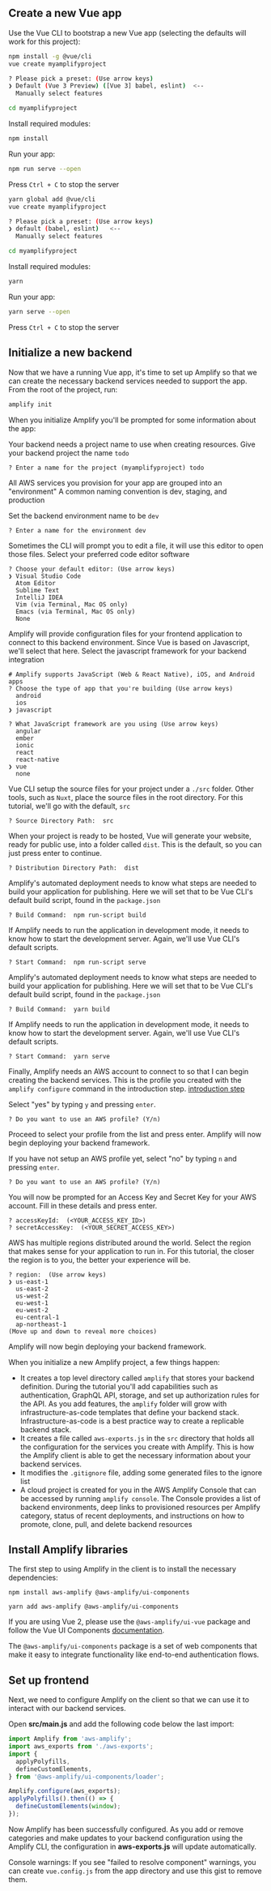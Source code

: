 ## Create a new Vue app

Use the Vue CLI to bootstrap a new Vue app (selecting the defaults will work for this project):

<amplify-block-switcher>
<amplify-block name="NPM">

```bash
npm install -g @vue/cli
vue create myamplifyproject

? Please pick a preset: (Use arrow keys)
❯ Default (Vue 3 Preview) ([Vue 3] babel, eslint)  <--
  Manually select features

cd myamplifyproject
```

Install required modules:

```bash
npm install
```

Run your app:

```bash
npm run serve --open
```
Press `Ctrl + C` to stop the server

</amplify-block>
<amplify-block name="Yarn">

```bash
yarn global add @vue/cli
vue create myamplifyproject

? Please pick a preset: (Use arrow keys)
❯ default (babel, eslint)   <--
  Manually select features

cd myamplifyproject
```

Install required modules:

```bash
yarn
```

Run your app:

```bash
yarn serve --open
```
Press `Ctrl + C` to stop the server

</amplify-block>
</amplify-block-switcher>

## Initialize a new backend

Now that we have a running Vue app, it's time to set up Amplify so that we can create the necessary backend services needed to support the app. From the root of the project, run:

```bash
amplify init
```

When you initialize Amplify you'll be prompted for some information about the app:

Your backend needs a project name to use when creating resources.
Give your backend project the name `todo`
```console
? Enter a name for the project (myamplifyproject) todo
```

All AWS services you provision for your app are grouped into an "environment"
A common naming convention is dev, staging, and production

Set the backend environment name to be `dev`
```console
? Enter a name for the environment dev
```

Sometimes the CLI will prompt you to edit a file, it will use this editor to open those files.
Select your preferred code editor software
```console
? Choose your default editor: (Use arrow keys)
❯ Visual Studio Code
  Atom Editor
  Sublime Text
  IntelliJ IDEA
  Vim (via Terminal, Mac OS only)
  Emacs (via Terminal, Mac OS only)
  None
```

Amplify will provide configuration files for your frontend application to connect to this backend environment. Since Vue is based on Javascript, we'll select that here.
Select the javascript framework for your backend integration
```console
# Amplify supports JavaScript (Web & React Native), iOS, and Android apps
? Choose the type of app that you're building (Use arrow keys)
  android
  ios
❯ javascript
```

```console
? What JavaScript framework are you using (Use arrow keys)
  angular
  ember
  ionic
  react
  react-native
❯ vue
  none
```

Vue CLI setup the source files for your project under a `./src` folder. Other tools, such as `Nuxt`, place the source files in the root directory. For this tutorial, we'll go with the default, `src`
```console
? Source Directory Path:  src
```

When your project is ready to be hosted, Vue will generate your website, ready for public use, into a folder called `dist`. This is the default, so you can just press enter to continue.
```console
? Distribution Directory Path:  dist
```

<amplify-block-switcher>
<amplify-block name="NPM">

Amplify's automated deployment needs to know what steps are needed to build your application for publishing. Here we will set that to be Vue CLI's default build script, found in the `package.json`
```console
? Build Command:  npm run-script build
```

If Amplify needs to run the application in development mode, it needs to know how to start the development server. Again, we'll use Vue CLI's default scripts.
```console
? Start Command:  npm run-script serve
```
</amplify-block>
<amplify-block name="Yarn">

Amplify's automated deployment needs to know what steps are needed to build your application for publishing. Here we will set that to be Vue CLI's default build script, found in the `package.json`
```console
? Build Command:  yarn build
```

If Amplify needs to run the application in development mode, it needs to know how to start the development server. Again, we'll use Vue CLI's default scripts.
```console
? Start Command:  yarn serve
```
</amplify-block>
</amplify-block-switcher>

Finally, Amplify needs an AWS account to connect to so that I can begin creating the backend services.
This is the profile you created with the `amplify configure` command in the introduction step. [introduction step](~/start/getting-started/installation.md)

<amplify-block-switcher>
<amplify-block name="With A Profile">

Select "yes" by typing `y` and pressing `enter`.

```console
? Do you want to use an AWS profile? (Y/n)
```
Proceed to select your profile from the list and press enter. Amplify will now begin deploying your backend framework.

</amplify-block>
<amplify-block name="Without A Profile">

If you have not setup an AWS profile yet, select "no" by typing `n` and pressing `enter`.

```console
? Do you want to use an AWS profile? (Y/n)
```

You will now be prompted for an Access Key and Secret Key for your AWS account. Fill in these details and press enter.

```console
? accessKeyId:  (<YOUR_ACCESS_KEY_ID>)
? secretAccessKey:  (<YOUR_SECRET_ACCESS_KEY>)
```

AWS has multiple regions distributed around the world. Select the region that makes sense for your application to run in. For this tutorial, the closer the region is to you, the better your experience will be.

```console
? region:  (Use arrow keys)
❯ us-east-1 
  us-east-2 
  us-west-2 
  eu-west-1 
  eu-west-2 
  eu-central-1 
  ap-northeast-1 
(Move up and down to reveal more choices)
```

Amplify will now begin deploying your backend framework.

</amplify-block>
</amplify-block-switcher>

When you initialize a new Amplify project, a few things happen:

- It creates a top level directory called `amplify` that stores your backend definition. During the tutorial you'll add capabilities such as authentication, GraphQL API, storage, and set up authorization rules for the API. As you add features, the `amplify` folder will grow with infrastructure-as-code templates that define your backend stack. Infrastructure-as-code is a best practice way to create a replicable backend stack.
- It creates a file called `aws-exports.js` in the `src` directory that holds all the configuration for the services you create with Amplify. This is how the Amplify client is able to get the necessary information about your backend services.
- It modifies the `.gitignore` file, adding some generated files to the ignore list
- A cloud project is created for you in the AWS Amplify Console that can be accessed by running `amplify console`. The Console provides a list of backend environments, deep links to provisioned resources per Amplify category, status of recent deployments, and instructions on how to promote, clone, pull, and delete backend resources

## Install Amplify libraries

The first step to using Amplify in the client is to install the necessary dependencies:

<amplify-block-switcher>
<amplify-block name="NPM">

```
npm install aws-amplify @aws-amplify/ui-components
```

</amplify-block>
<amplify-block name="Yarn">

```
yarn add aws-amplify @aws-amplify/ui-components
```

</amplify-block>
</amplify-block-switcher>

<amplify-callout>

If you are using Vue 2, please use the `@aws-amplify/ui-vue` package and follow the Vue UI Components 
[documentation](~/ui/ui.md).

</amplify-callout>

The `@aws-amplify/ui-components` package is a set of web components that make it easy to integrate functionality like end-to-end authentication flows. 

## Set up frontend

Next, we need to configure Amplify on the client so that we can use it to interact with our backend services.

Open __src/main.js__ and add the following code below the last import:

```js
import Amplify from 'aws-amplify';
import aws_exports from './aws-exports';
import {
  applyPolyfills,
  defineCustomElements,
} from '@aws-amplify/ui-components/loader';

Amplify.configure(aws_exports);
applyPolyfills().then(() => {
  defineCustomElements(window);
});
```

Now Amplify has been successfully configured. As you add or remove categories and make updates to your backend configuration using the Amplify CLI, the configuration in __aws-exports.js__ will update automatically.

<amplify-callout>

Console warnings: If you see "failed to resolve component" warnings, you can create `vue.config.js` from the app directory and use this <amplify-external-link href="https://gist.github.com/wlee221/3d47f9598d5ad85bfa7a138bad112c3c">gist</amplify-external-link> to remove them.

</amplify-callout>
